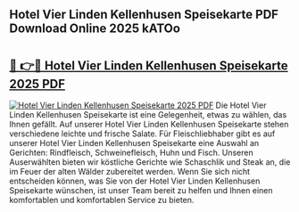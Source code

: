 ## Hotel Vier Linden Kellenhusen Speisekarte PDF Download Online 2025 kATOo

# <h2><a href="http://gcdt8ui.nevu.top/?p=Hotel+Vier+Linden+Kellenhusen+Speisekarte">🔗 👉🔴 Hotel Vier Linden Kellenhusen Speisekarte 2025 PDF</a></h2>

[![Hotel Vier Linden Kellenhusen Speisekarte 2025 PDF](https://i.imgur.com/dBaPXMq.png)](http://gcdt8ui.nevu.top/?p=Hotel+Vier+Linden+Kellenhusen+Speisekarte)
Die Hotel Vier Linden Kellenhusen Speisekarte ist eine Gelegenheit, etwas zu wählen, das Ihnen gefällt. Auf unserer Hotel Vier Linden Kellenhusen Speisekarte stehen verschiedene leichte und frische Salate. Für Fleischliebhaber gibt es auf unserer Hotel Vier Linden Kellenhusen Speisekarte eine Auswahl an Gerichten: Rindfleisch, Schweinefleisch, Huhn und Fisch. Unseren Auserwählten bieten wir köstliche Gerichte wie Schaschlik und Steak an, die im Feuer der alten Wälder zubereitet werden. Wenn Sie sich nicht entscheiden können, was Sie von der Hotel Vier Linden Kellenhusen Speisekarte wünschen, ist unser Team bereit zu helfen und Ihnen einen komfortablen und komfortablen Service zu bieten.
